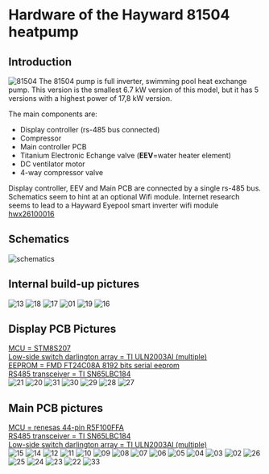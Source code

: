 # Hardware of the Hayward 81504 heatpump
## Introduction
![81504](https://github.com/wimvanspringel/python-serial-485/assets/23611681/05178b72-2590-4eca-a454-902c13c0df03)
The 81504 pump is full inverter, swimming pool heat exchange pump.
This version is the smallest 6.7 kW version of this model, but it has 5 versions with a highest power of 17,8 kW version.

The main components are:
- Display controller (rs-485 bus connected)
- Compressor 
- Main controller PCB 
- Titanium Electronic Echange valve (**EEV**=water heater element)
- DC ventilator motor
- 4-way compressor valve

Display controller, EEV and Main PCB are connected by a single rs-485 bus. Schematics seem to hint at an optional Wifi module. Internet research seems to lead to a Hayward Eyepool smart inverter wifi module [hwx26100016](https://www.zwemland.nl/hayward-warmtepomp-wifi-module-type-hwx26100016.html)

## Schematics
![schematics](https://github.com/wimvanspringel/python-serial-485/assets/23611681/ee066f25-2c3c-4c1b-a55b-10b58faa966c)

## Internal build-up pictures
![13](https://github.com/wimvanspringel/python-serial-485/assets/23611681/e85f6d15-e4e0-4e67-bfe6-b1cf704ccae4)
![18](https://github.com/wimvanspringel/python-serial-485/assets/23611681/fb2a0e1a-558f-4d2a-bd87-a57a5cb727ea)
![17](https://github.com/wimvanspringel/python-serial-485/assets/23611681/eb69b6d7-f4ac-4741-ab09-3fdf1e7d0ac2)
![01](https://github.com/wimvanspringel/python-serial-485/assets/23611681/1022d63b-b816-4f26-8168-cfd636e00a57)
![19](https://github.com/wimvanspringel/python-serial-485/assets/23611681/f9787d59-f59e-47a8-87f8-83935f956508)
![16](https://github.com/wimvanspringel/python-serial-485/assets/23611681/88c39ade-47b5-473c-9d2d-bdb233829cf3)

## Display PCB Pictures
[MCU = STM8S207](manuals/stm8s207mb.pdf)  
[Low-side switch darlington array = TI ULN2003AI (multiple)](manuals/uln2003ai.pdf)  
[EEPROM = FMD FT24C08A 8192 bits serial eeprom](manuals/FT24C08A_datasheet.pdf)  
[RS485 transceiver = TI SN65LBC184](manuals/SN65LBC184.PDF)  
![21](https://github.com/wimvanspringel/python-serial-485/assets/23611681/5b37a5f3-ac33-4790-a703-dc31faa43953)
![20](https://github.com/wimvanspringel/python-serial-485/assets/23611681/bc46ded7-b22c-4169-9f77-cd463313d3ed)
![31](https://github.com/wimvanspringel/python-serial-485/assets/23611681/6d9e31e7-6c1e-4aa5-a088-5e56b1281857)
![30](https://github.com/wimvanspringel/python-serial-485/assets/23611681/590681e1-e069-408c-a6c2-b56366777a19)
![29](https://github.com/wimvanspringel/python-serial-485/assets/23611681/e384f0c0-8e75-40ca-86a7-5dd843edaa92)
![28](https://github.com/wimvanspringel/python-serial-485/assets/23611681/59d28623-e680-4bb9-b1ec-81828c1b9375)
![27](https://github.com/wimvanspringel/python-serial-485/assets/23611681/f6503874-347c-4bfb-8210-b4921357df60)

## Main PCB pictures
[MCU = renesas 44-pin R5F100FFA](manuals/rl78g13-datasheet.pdf)  
[RS485 transceiver = TI SN65LBC184](manuals/SN65LBC184.PDF)  
[Low-side switch darlington array = TI ULN2003AI (multiple)](manuals/uln2003ai.pdf)  
![15](https://github.com/wimvanspringel/python-serial-485/assets/23611681/cdf2adc0-ffa3-4bd4-8d1d-852e19a1e700)
![14](https://github.com/wimvanspringel/python-serial-485/assets/23611681/fdbddc15-79c0-4837-8924-fc455851b8c8)
![12](https://github.com/wimvanspringel/python-serial-485/assets/23611681/bc3b4786-497d-46ff-b5b4-a06b01f76c4f)
![11](https://github.com/wimvanspringel/python-serial-485/assets/23611681/b8e45403-7498-4b8e-bbcd-9b5073bb6940)
![10](https://github.com/wimvanspringel/python-serial-485/assets/23611681/f2a6c0ac-b30d-4125-8001-b487faea4cd2)
![09](https://github.com/wimvanspringel/python-serial-485/assets/23611681/acc14361-19ca-46a7-96fc-7907c2a006c6)
![08](https://github.com/wimvanspringel/python-serial-485/assets/23611681/a99f36be-cecd-4630-83f3-4bc764ef3c1f)
![07](https://github.com/wimvanspringel/python-serial-485/assets/23611681/c072b3c5-cef5-4049-9609-b4ccf5cb51fe)
![06](https://github.com/wimvanspringel/python-serial-485/assets/23611681/f79fdc50-12a6-4d61-832c-0e13966d509d)
![05](https://github.com/wimvanspringel/python-serial-485/assets/23611681/bdcfe392-9dba-4919-882b-2422d63ee38c)
![04](https://github.com/wimvanspringel/python-serial-485/assets/23611681/f70821b1-57b1-454a-949a-e8e739c307c2)
![03](https://github.com/wimvanspringel/python-serial-485/assets/23611681/6c56034a-616d-4869-a98a-d65187737033)
![02](https://github.com/wimvanspringel/python-serial-485/assets/23611681/4953231c-1a0a-49d8-99ff-d754fe642feb)
![26](https://github.com/wimvanspringel/python-serial-485/assets/23611681/f7efec53-1c79-4321-96cb-a96d51c9faa4)
![25](https://github.com/wimvanspringel/python-serial-485/assets/23611681/10e5af28-b38a-45fd-b842-1d7f17515990)
![24](https://github.com/wimvanspringel/python-serial-485/assets/23611681/ff05418c-0db4-4bb8-85b2-cdf68387c239)
![23](https://github.com/wimvanspringel/python-serial-485/assets/23611681/a720cfb7-fb66-4c15-8d6c-c79fa98dc42d)
![22](https://github.com/wimvanspringel/python-serial-485/assets/23611681/08781c84-c12a-47d8-a493-dbe7a3c137c5)
![33](https://github.com/wimvanspringel/python-serial-485/assets/23611681/47a8c405-2fb8-4535-b8bc-c865e30ef0f9)
